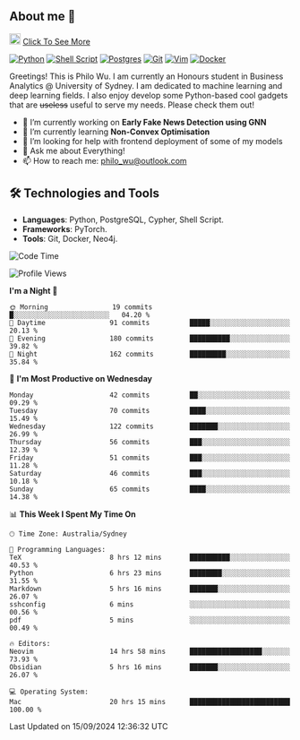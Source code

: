 ## About me 🤗

<a href="#"><img src="https://media.giphy.com/media/hvRJCLFzcasrR4ia7z/giphy.gif" width="20px" height="20px"></a> [Click To See More](https://codeboyphilo.github.io)

[![Python](https://img.shields.io/badge/python-3670A0?style=for-the-badge&logo=python&logoColor=ffdd54)](#)
[![Shell Script](https://img.shields.io/badge/shell_script-%23121011.svg?style=for-the-badge&logo=gnu-bash&logoColor=white)](#)
[![Postgres](https://img.shields.io/badge/postgres-%23316192.svg?style=for-the-badge&logo=postgresql&logoColor=white)](#)
[![Git](https://img.shields.io/badge/git-%23F05033.svg?style=for-the-badge&logo=git&logoColor=white)](#)
[![Vim](https://img.shields.io/badge/VIM-%2311AB00.svg?style=for-the-badge&logo=vim&logoColor=white)](#)
[![Docker](https://img.shields.io/badge/docker-%230db7ed.svg?style=for-the-badge&logo=docker&logoColor=white)](#)

Greetings! This is Philo Wu. I am currently an Honours student in Business Analytics \@ University of Sydney. I am dedicated to machine learning and deep learning fields. I also enjoy develop some Python-based cool gadgets that are ~~useless~~ useful to serve my needs. Please check them out!

- 🔭 I’m currently working on **Early Fake News Detection using GNN**
- 🌱 I’m currently learning **Non-Convex Optimisation**
- 🤔 I’m looking for help with frontend deployment of some of my models
- 💬 Ask me about Everything!
- 📫 How to reach me: philo_wu@outlook.com

## 🛠 Technologies and Tools
- **Languages**: Python, PostgreSQL, Cypher, Shell Script.
- **Frameworks**: PyTorch.
- **Tools**: Git, Docker, Neo4j.

<!--START_SECTION:waka-->
![Code Time](http://img.shields.io/badge/Code%20Time-450%20hrs%2040%20mins-blue)

![Profile Views](http://img.shields.io/badge/Profile%20Views-12-blue)

**I'm a Night 🦉** 

```text
🌞 Morning                19 commits          █░░░░░░░░░░░░░░░░░░░░░░░░   04.20 % 
🌆 Daytime                91 commits          █████░░░░░░░░░░░░░░░░░░░░   20.13 % 
🌃 Evening                180 commits         ██████████░░░░░░░░░░░░░░░   39.82 % 
🌙 Night                  162 commits         █████████░░░░░░░░░░░░░░░░   35.84 % 
```
📅 **I'm Most Productive on Wednesday** 

```text
Monday                   42 commits          ██░░░░░░░░░░░░░░░░░░░░░░░   09.29 % 
Tuesday                  70 commits          ████░░░░░░░░░░░░░░░░░░░░░   15.49 % 
Wednesday                122 commits         ███████░░░░░░░░░░░░░░░░░░   26.99 % 
Thursday                 56 commits          ███░░░░░░░░░░░░░░░░░░░░░░   12.39 % 
Friday                   51 commits          ███░░░░░░░░░░░░░░░░░░░░░░   11.28 % 
Saturday                 46 commits          ███░░░░░░░░░░░░░░░░░░░░░░   10.18 % 
Sunday                   65 commits          ████░░░░░░░░░░░░░░░░░░░░░   14.38 % 
```


📊 **This Week I Spent My Time On** 

```text
🕑︎ Time Zone: Australia/Sydney

💬 Programming Languages: 
TeX                      8 hrs 12 mins       ██████████░░░░░░░░░░░░░░░   40.53 % 
Python                   6 hrs 23 mins       ████████░░░░░░░░░░░░░░░░░   31.55 % 
Markdown                 5 hrs 16 mins       ███████░░░░░░░░░░░░░░░░░░   26.07 % 
sshconfig                6 mins              ░░░░░░░░░░░░░░░░░░░░░░░░░   00.56 % 
pdf                      5 mins              ░░░░░░░░░░░░░░░░░░░░░░░░░   00.49 % 

🔥 Editors: 
Neovim                   14 hrs 58 mins      ██████████████████░░░░░░░   73.93 % 
Obsidian                 5 hrs 16 mins       ███████░░░░░░░░░░░░░░░░░░   26.07 % 

💻 Operating System: 
Mac                      20 hrs 15 mins      █████████████████████████   100.00 % 
```


 Last Updated on 15/09/2024 12:36:32 UTC
<!--END_SECTION:waka-->
